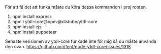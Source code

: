 För att få det att funka måste du köra dessa kommandon i proj rooten. 

1. npm install express
2. npm i ytdl-core@npm:@distube/ytdl-core
3. npm install ejs
4. npm install puppeteer

Senaste verisionen av ytdl-core funkade inte för mig så du måste använda den ovan. https://github.com/fent/node-ytdl-core/issues/1318

